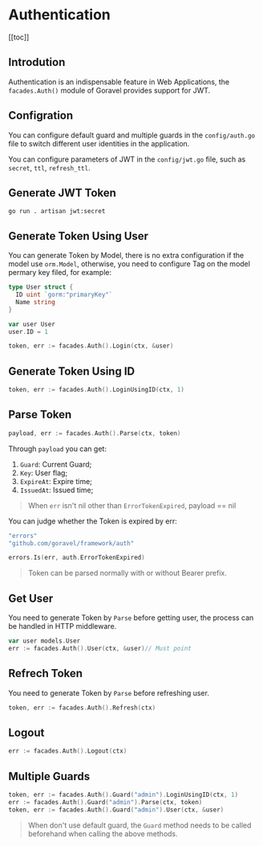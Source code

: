# Authentication

[[toc]]

## Introdution

Authentication is an indispensable feature in Web Applications, the `facades.Auth()` module of Goravel provides support for JWT.

## Configration

You can configure default guard and multiple guards in the `config/auth.go` file to switch different user identities in the application.

You can configure parameters of JWT in the `config/jwt.go` file, such as `secret`, `ttl`, `refresh_ttl`.

## Generate JWT Token

```
go run . artisan jwt:secret
```

## Generate Token Using User

You can generate Token by Model, there is no extra configuration if the model use `orm.Model`, otherwise, you need to configure Tag on the model permary key filed, for example:

```go
type User struct {
  ID uint `gorm:"primaryKey"`
  Name string
}

var user User
user.ID = 1

token, err := facades.Auth().Login(ctx, &user)
```

## Generate Token Using ID

```go
token, err := facades.Auth().LoginUsingID(ctx, 1)
```

## Parse Token

```go
payload, err := facades.Auth().Parse(ctx, token)
```

Through `payload` you can get:

1. `Guard`: Current Guard;
2. `Key`: User flag;
3. `ExpireAt`: Expire time;
4. `IssuedAt`: Issued time;

> When `err` isn't nil other than `ErrorTokenExpired`, payload == nil

You can judge whether the Token is expired by err:

```go
"errors"
"github.com/goravel/framework/auth"

errors.Is(err, auth.ErrorTokenExpired)
```

> Token can be parsed normally with or without Bearer prefix.

## Get User

You need to generate Token by `Parse` before getting user, the process can be handled in HTTP middleware.

```go
var user models.User
err := facades.Auth().User(ctx, &user)// Must point
```

## Refrech Token

You need to generate Token by `Parse` before refreshing user.

```go
token, err := facades.Auth().Refresh(ctx)
```

## Logout

```go
err := facades.Auth().Logout(ctx)
```

## Multiple Guards

```go
token, err := facades.Auth().Guard("admin").LoginUsingID(ctx, 1)
err := facades.Auth().Guard("admin").Parse(ctx, token)
token, err := facades.Auth().Guard("admin").User(ctx, &user)
```

> When don't use default guard, the `Guard` method needs to be called beforehand when calling the above methods.

<CommentService/>